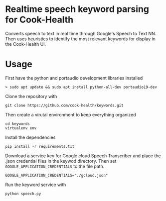 # Realtime speech keyword parsing for Cook-Health
Converts speech to text in real time through Google's Speech to Text NN.
Then uses heuristics to identify the most relevant keywords for display
in the Cook-Health UI.

# Usage
First have the python and portaudio development libraries installed
```
> sudo apt update && sudo apt install python-all-dev portaudio19-dev
```
Clone the repository with
```
git clone https://github.com/cook-health/keywords.git
```

Then create a virutal environment to keep everything organized
```
cd keywords
virtualenv env
```

Install the dependencies
```
pip install -r requirements.txt
```

Download a service key for Google cloud Speech Transcriber and place the .json 
credential files in the keywod directory. Then set ```GOOGLE_APPLICATION_CREDENTIALS``` to the
file path.
```
GOOGLE_APPLICATION_CREDENTIALS="./gcloud.json"
```
Run the keyword service with
```
python speech.py
```
